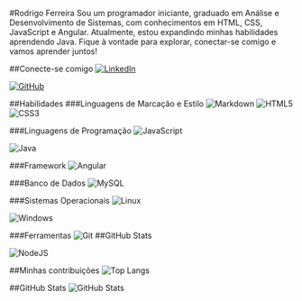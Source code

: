 #Rodrigo Ferreira
Sou um programador iniciante, graduado em Análise e Desenvolvimento de Sistemas, com conhecimentos em HTML, CSS, JavaScript e Angular. Atualmente, estou expandindo minhas habilidades aprendendo Java. Fique à vontade para explorar, conectar-se comigo e vamos aprender juntos!


##Conecte-se comigo
[![LinkedIn](https://img.shields.io/badge/LinkedIn-0077B5?style=for-the-badge&logo=linkedin&logoColor=white)](https://www.linkedin.com/in/rodrigo-ferreira-nunes/)

[![GitHub](https://img.shields.io/badge/GitHub-100000?style=for-the-badge&logo=github&logoColor=white)](https://github.com/RodrigoFerreira055)

##Habilidades
###Linguagens de Marcação e Estilo
![Markdown](https://img.shields.io/badge/Markdown-000?style=for-the-badge&logo=markdown)
![HTML5](https://img.shields.io/badge/HTML5-E34F26?style=for-the-badge&logo=html5&logoColor=white)
![CSS3](https://img.shields.io/badge/CSS3-1572B6?style=for-the-badge&logo=css3&logoColor=white)

###Linguagens de Programação
![JavaScript](https://img.shields.io/badge/JavaScript-F7DF1E?style=for-the-badge&logo=javascript&logoColor=black)

![Java](https://img.shields.io/badge/java-%23ED8B00.svg?style=for-the-badge&logo=openjdk&logoColor=white)

###Framework
![Angular](https://img.shields.io/badge/Angular-DD0031?style=for-the-badge&logo=angular&logoColor=white)

###Banco de Dados
![MySQL](https://img.shields.io/badge/MySQL-00000F?style=for-the-badge&logo=mysql&logoColor=white)

###Sistemas Operacionais
![Linux](https://img.shields.io/badge/Linux-000?style=for-the-badge&logo=linux&logoColor=FCC624)

![Windows](https://img.shields.io/badge/Windows-000?style=for-the-badge&logo=windows&logoColor=2CA5E0)

###Ferramentas
![Git](https://img.shields.io/badge/GIT-E44C30?style=for-the-badge&logo=git&logoColor=white)
##GitHub Stats

![NodeJS](https://img.shields.io/badge/node.js-6DA55F?style=for-the-badge&logo=node.js&logoColor=white)

##Minhas contribuições
![Top Langs](https://github-readme-stats-git-masterrstaa-rickstaa.vercel.app/api/top-langs/?username=SEUUSERNAME&bg_color=000&border_color=30A3DC&title_color=E94D5F&text_color=FFF)

##GitHub Stats
![GitHub Stats](https://github-readme-stats.vercel.app/api?username=SEUUSERNAME&theme=transparent&bg_color=000&border_color=30A3DC&show_icons=true&icon_color=30A3DC&title_color=E94D5F&text_color=FFF)